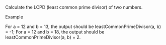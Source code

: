 Calculate the LCPD (least common prime divisor) of two numbers.

Example

For a = 12 and b = 13, the output should be
leastCommonPrimeDivisor(a, b) = -1;
For a = 12 and b = 18, the output should be
leastCommonPrimeDivisor(a, b) = 2.
